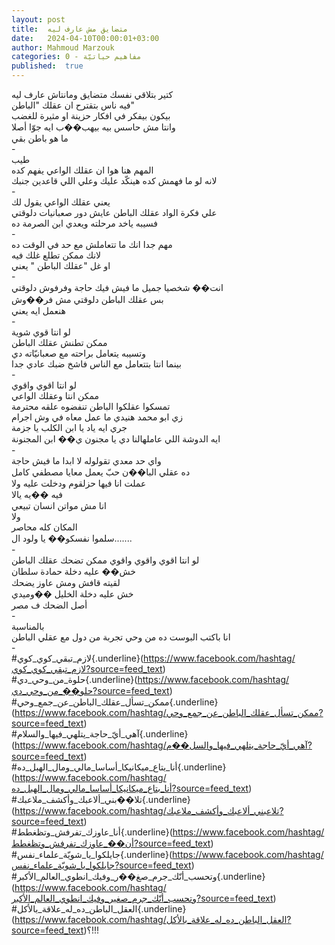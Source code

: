 ```yaml
---
layout: post
title:  متضايق مش عارف ليه
date:   2024-04-10T00:00:01+03:00
author: Mahmoud Marzouk
categories: 0 - مفاهيم حياتيّة
published:  true
---
```

كتير بتلاقي نفسك متضايق ومانتاش عارف ليه\
فيه ناس بتقترح ان عقلك \"الباطن\"\
بيكون بيفكر في افكار حزينة او مثيرة للغضب\
وانتا مش حاسس بيه بيهب��ب ايه جوّا أصلا\
ما هو باطن بقي\
-\
طيب\
المهم هنا هوا ان عقلك الواعي يفهم كده\
لانه لو ما فهمش كده هينكّد عليك وعلي اللي قاعدين جنبك\
-\
يعني عقلك الواعي يقول لك\
علي فكرة الواد عقلك الباطن عايش دور صعبانيات دلوقتي\
فسيبه ياخد مرحلته ويعدي ابن الصرمة ده\
-\
مهم جدا انك ما تتعاملش مع حد في الوقت ده\
لانك ممكن تطلع غلك فيه\
او غل \"عقلك الباطن \" يعني\
-\
انت�� شخصيا جميل ما فيش فيك حاجة وفرفوش دلوقتي\
بس عقلك الباطن دلوقتي مش فر��وش\
هنعمل ايه يعني\
-\
لو انتا قوي شوية\
ممكن تطنش عقلك الباطن\
وتسيبه يتعامل براحته مع صعبانيّاته دي\
بينما انتا بتتعامل مع الناس فاشخ ضبك عادي جدا\
-\
لو انتا اقوي واقوي\
ممكن انتا وعقلك الواعي\
تمسكوا عقلكوا الباطن تنفضوه علقه محترمة\
زي ابو محمد هنيدي ما عمل معاه في وش اجرام\
جري ايه ياد يا ابن الكلب يا جزمة\
ايه الدوشة اللي عاملهالنا دي يا مجنون ي�� ابن المجنونة\
-\
واي حد معدي تقولوله لا ابدا ما فيش حاجة\
ده عقلي البا��ن حبّ يعمل معايا مصطفي كامل\
عملت انا فيها حزلقوم ودخلت عليه ولا\
فيه ��يه يالا\
انا مش مواتن انسان تبيعي\
ولا\
المكان كله محاصر\
سلموا نفسكو�� يا ولود ال\...\....\
-\
لو انتا اقوي واقوي واقوي ممكن تضحك عقلك الباطن\
خش�� عليه دخلة حمادة سلطان\
لقيته قافش ومش عاوز يضحك\
خش عليه دخلة الخليل ��وميدي\
أصل الضحك ف مصر\
-\
بالمناسبة\
انا باكتب البوست ده من وحي تجربة من دول مع عقلي الباطن\
-\
\#لازم_تبقي_كوي_كوي{.underline}(https://www.facebook.com/hashtag/لازم_تبقي_كوي_كوي?source=feed_text)\
\#حلوة_من_وحي_دي{.underline}(https://www.facebook.com/hashtag/حلو��_من_وحي_دي?source=feed_text)\
\#ممكن_تسأل_عقلك_الباطن_عن_جمع_وحي{.underline}(https://www.facebook.com/hashtag/ممكن_تسأل_عقلك_الباطن_عن_جمع_وحي?source=feed_text)\
\#آهي_أيّ\_حاجة_يتلهي_فيها_والسلام{.underline}(https://www.facebook.com/hashtag/آهي_أيّ_حاجة_يتلهي_فيها_والسل��م?source=feed_text)\
\#أنا_بتاع_ميكانيكا_أساسا_مالي_ومال_الهبل_ده{.underline}(https://www.facebook.com/hashtag/أنا_بتاع_ميكانيكا_أساسا_مالي_ومال_الهبل_ده?source=feed_text)\
\#تلا��بني_ألاعبك_وأكشف_ملاعبك{.underline}(https://www.facebook.com/hashtag/تلاعبني_ألاعبك_وأكشف_ملاعبك?source=feed_text)\
\#أنا_عاوزك_تفرفش_وتظغطط{.underline}(https://www.facebook.com/hashtag/أن��_عاوزك_تفرفش_وتظغطط?source=feed_text)\
\#جايلكوا_يا_شويّة_علماء_نفس{.underline}(https://www.facebook.com/hashtag/جايلكوا_يا_شويّة_علماء_نفس?source=feed_text)\
\#وتحسب_أنّك_جرم_صغ��ر_وفيك_انطوي_العالم_الأكبر{.underline}(https://www.facebook.com/hashtag/وتحسب_أنّك_جرم_صغير_وفيك_انطوي_العالم_الأكبر?source=feed_text)\
\#العقل_الباطن_ده_له_علاقة_بالأكل{.underline}(https://www.facebook.com/hashtag/العقل_الباطن_ده_له_علاقة_بالأكل?source=feed_text)؟!!!
